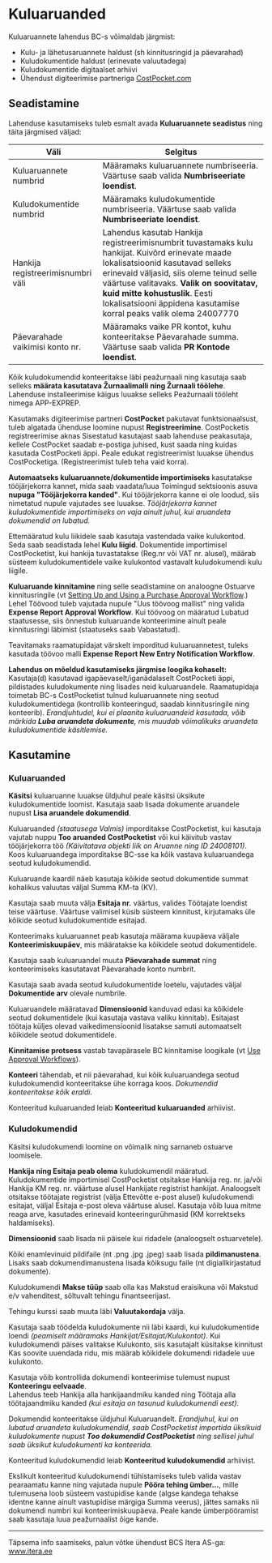 # Kuluaruanded
Kuluaruannete lahendus BC-s võimaldab järgmist:

- Kulu- ja lähetusaruannete haldust (sh kinnitusringid ja päevarahad)
- Kuludokumentide haldust (erinevate valuutadega)
- Kuludokumentide digitaalset arhiivi
- Ühendust digiteerimise partneriga <a href="https://costpocket.com/et" target="_blank">CostPocket.com</a>

## Seadistamine
Lahenduse kasutamiseks tuleb esmalt avada **Kuluaruannete seadistus** ning täita järgmised väljad:

|Väli|Selgitus|
|---|---| 
| Kuluaruannete numbrid | Määramaks kuluaruannete numbriseeria. Väärtuse saab valida **Numbriseeriate loendist**.|
| Kuludokumentide numbrid | Määramaks kuludokumentide numbriseeria. Väärtuse saab valida **Numbriseeriate loendist**.|
| Hankija registreerimisnumbri väli | Lahendus kasutab Hankija registreerimisnumbrit tuvastamaks kulu hankijat. Kuivõrd erinevate maade lokalisatsioonid kasutavad selleks erinevaid väljasid, siis oleme teinud selle väärtuse valitavaks. **Valik on soovitatav, kuid mitte kohustuslik**. Eesti lokalisatsiooni äppidena kasutamise korral peaks valik olema 24007770|
| Päevarahade vaikimisi konto nr. | Määramaks vaike PR kontot, kuhu konteeritakse Päevarahade summa. Väärtuse saab valida **PR Kontode loendist**.|

Kõik kuludokumendid konteeritakse läbi peažurnaali ning kasutaja saab selleks **määrata kasutatava Žurnaalimalli ning Žurnaali töölehe**. Lahenduse installeerimise käigus luuakse selleks Peažurnaali tööleht nimega APP-EXPREP.

Kasutamaks digiteerimise partneri **CostPocket** pakutavat funktsionaalsust, tuleb algatada ühenduse loomine nupust **Registreerimine**. CostPocketis registreerimise aknas Sisestatud kasutajast saab lahenduse peakasutaja, kellele CostPocket saadab e-postiga juhised, kust saada ning kuidas kasutada CostPocketi äppi. Peale edukat registreerimist luuakse ühendus CostPocketiga. (Registreerimist tuleb teha vaid korra).    

**Automaatseks kuluaruannete/dokumentide importimiseks** kasutatakse tööjärjekorra kannet, mida saab vaadata/luua Toimingud sektsioonis asuva **nupuga "Tööjärjekorra kanded"**. Kui tööjärjekorra kanne ei ole loodud, siis nimetatud nupule vajutades see luuakse. *Tööjärjekorra kannet kuludokumentide importimiseks on vaja ainult juhul, kui aruandeta dokumendid on lubatud.*    

Ettemääratud kulu liikidele saab kasutaja vastendada vaike kulukontod. Seda saab seadistada lehel **Kulu liigid**. Dokumentide importimisel CostPocketist, kui hankija tuvastatakse (Reg.nr või VAT nr. alusel), määrab süsteem kuludokumentidele vaike kulukontod vastavalt kuludokumendi kulu liigile.

**Kuluaruande kinnitamine** ning selle seadistamine on analoogne Ostuarve kinnitusringile (vt <a href="https://docs.microsoft.com/en-us/dynamics365/business-central/walkthrough-setting-up-and-using-a-purchase-approval-workflow/" target="_blank">Setting Up and Using a Purchase Approval Workflow</a>.)
Lehel Töövood tuleb vajutada nupule "Uus töövoog mallist" ning valida **Expense Report Approval Workflow**. 
Kui töövoog on määratud Lubatud staatusesse, siis õnnestub kuluaruande konteerimine ainult peale kinnitusringi läbimist (staatuseks saab Vabastatud).    

Teavitamaks raamatupidajat värskelt imporditud kuluaruannetest, tuleks kasutada töövoo malli **Expense Report New Entry Notification Workflow**.    

**Lahendus on mõeldud kasutamiseks järgmise loogika kohaselt:**  
Kasutaja(d) kasutavad igapäevaselt/iganädalaselt CostPocketi äppi, pildistades kuludokumente ning lisades neid kuluaruandele. Raamatupidaja toimetab BC-s CostPocketist tulnud kuluaruannete ning seotud kuludokumentidega (kontrollib konteeringud, saadab kinnitusringile ning konteerib).
*Erandjuhtudel, kui ei plaanita kuluaruandeid kasutada, võib märkida **Luba aruandeta dokumente**, mis muudab võimalikuks aruandeta kuludokumentide käsitlemise.*

## Kasutamine
### Kuluaruanded

**Käsitsi** kuluaruanne luuakse üldjuhul peale käsitsi üksikute kuludokumentide loomist. Kasutaja saab lisada dokumente aruandele nupust **Lisa aruandele dokumendid**.

Kuluaruanded *(staatusega Valmis)* imporditakse CostPocketist, kui kasutaja vajutab nuppu **Too aruanded CostPocketist** või kui käivitub vastav tööjärjekorra töö *(Käivitatava objekti liik on Aruanne ning ID 24008101)*.  Koos kuluaruandega imporditakse BC-sse ka kõik vastava kuluaruandega seotud kuludokumendid.    

Kuluaruande kaardil näeb kasutaja kõikide seotud dokumentide summat kohalikus valuutas väljal Summa KM-ta (KV).    

Kasutaja saab muuta välja **Esitaja nr.** väärtus, valides Töötajate loendist teise väärtuse. Väärtuse valimisel küsib süsteem kinnitust, kirjutamaks üle kõikide seotud kuludokumentide esitajad.    

Konteerimaks kuluaruannet peab kasutaja määrama kuupäeva väljale **Konteerimiskuupäev**, mis määratakse ka kõikidele seotud dokumentidele.    

Kasutaja saab kuluaruandel muuta **Päevarahade summat** ning konteerimiseks kasutatavat Päevarahade konto numbrit.    

Kasutaja saab avada seotud kuludokumentide loetelu, vajutades väljal **Dokumentide arv** olevale numbrile.    

Kuluaruandele määratavad **Dimensioonid** kanduvad edasi ka kõikidele seotud dokumentidele (kui kasutaja vastava valiku kinnitab). Esitajast töötaja küljes olevad vaikedimensioonid lisatakse samuti automaatselt kõikidele seotud dokumentidele.    

**Kinnitamise protsess** vastab tavapärasele BC kinnitamise loogikale (vt <a href="https://docs.microsoft.com/en-US/dynamics365/business-central/across-how-use-approval-workflows/" target="_blank">Use Approval Workflows</a>).    

**Konteeri** tähendab, et nii päevarahad, kui kõik kuluaruandega seotud kuludokumendid konteeritakse ühe korraga koos. *Dokumendid konteeritakse kõik eraldi.*  

Konteeritud kuluaruanded leiab **Konteeritud kuluaruanded** arhiivist.

### Kuludokumendid

Käsitsi kuludokumendi loomine on võimalik ning sarnaneb ostuarve loomisele.

**Hankija ning Esitaja peab olema** kuludokumendil määratud.  Kuludokumentide importimisel CostPocketist otsitakse Hankija reg. nr. ja/või Hankija KM reg. nr. väärtuse alusel Hankijate registrist hankijat. Analoogselt otsitakse töötajate registrist (välja Ettevõtte e-post alusel) kuludokumendi esitajat, väljal Esitaja e-post oleva väärtuse alusel.
Kasutaja võib luua mitme reaga arve, kasutades erinevaid konteeringurühmasid (KM korrektseks haldamiseks).    

**Dimensioonid** saab lisada nii päisele kui ridadele (analoogselt ostuarvetele).    

Kõiki enamlevinuid pildifaile (nt .png .jpg .jpeg) saab lisada **pildimanustena**. Lisaks saab dokumendimanustena lisada kõiksugu faile (nt digiallkirjastatud dokumente).   

Kuludokumendi **Makse tüüp** saab olla kas Makstud eraisikuna või Makstud e/v vahenditest, sõltuvalt tehingu finantseerijast.    

Tehingu kurssi saab muuta läbi **Valuutakordaja** välja.    

Kasutaja saab töödelda kuludokumente nii läbi kaardi, kui kuludokumentide loendi *(peamiselt määramaks Hankijat/Esitajat/Kulukontot)*.
Kui kuludokumendi päises valitakse Kulukonto, siis kasutajalt küsitakse kinnitust Kas soovite uuendada ridu, mis määrab kõikidele dokumendi ridadele uue kulukonto.    

Kasutaja võib kontrollida dokumendi konteerimise tulemust nupust **Konteeringu eelvaade**.  
Lahendus teeb Hankija alla hankijaandmiku kanded ning Töötaja alla töötajaandmiku kanded *(kui esitaja on tasunud kuludokumendi eest).*

Dokumendid konteeritakse üldjuhul Kuluaruandelt.
*Erandjuhul, kui on lubatud aruandeta kuludokumendid, saab CostPocketist importida üksikuid kuludokumente nupust **Too dokumendid CostPocketist** ning sellisel juhul saab üksikut kuludokumenti ka konteerida.*

Konteeritud kuludokumendid leiab **Konteeritud kuludokumendid** arhiivist.    

Ekslikult konteeritud kuludokumendi tühistamiseks tuleb valida vastav pearaamatu kanne ning vajutada nupule **Pööra tehing ümber...**, mille tulemusena loob süsteem vastupidise kande (algse kandega tehakse identne kanne ainult vastupidise märgiga Summa veerus), jättes samaks nii dokumendi numbri kui konteerimiskuupäeva. Peale kande ümberpööramist saab kasutaja luua peažurnaalist õige kande.

---

Täpsema info saamiseks, palun võtke ühendust BCS Itera AS-ga:
<a href="https://www.itera.ee/" target="_blank">www.itera.ee</a>
